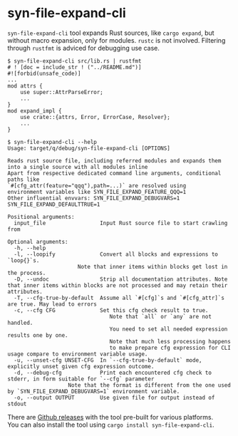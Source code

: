 # syn-file-expand-cli

`syn-file-expand-cli` tool expands Rust sources, like `cargo expand`, but without macro expansion, only for modules.
`rustc` is not involved.  Filtering through `rustfmt` is adviced for debugging use case. 

```text
$ syn-file-expand-cli src/lib.rs | rustfmt
# ! [doc = include_str ! ("../README.md")]
#![forbid(unsafe_code)]
...
mod attrs {
    use super::AttrParseError;
    ...
}
mod expand_impl {
    use crate::{attrs, Error, ErrorCase, Resolver};
    ...
}

$ syn-file-expand-cli --help
Usage: target/q/debug/syn-file-expand-cli [OPTIONS]

Reads rust source file, including referred modules and expands them into a single source with all modules inline
Apart from respective dedicated command line arguments, conditional paths like
`#[cfg_attr(feature="qqq"),path=...)` are resolved using
environment variables like SYN_FILE_EXPAND_FEATURE_QQQ=1
Other influential envvars: SYN_FILE_EXPAND_DEBUGVARS=1 SYN_FILE_EXPAND_DEFAULTTRUE=1

Positional arguments:
  input_file                 Input Rust source file to start crawling from

Optional arguments:
  -h, --help
  -l, --loopify              Convert all blocks and expressions to `loop{}`s.
                      Note that inner items within blocks get lost in the process.
  -D, --undoc                Strip all documentation attributes. Note that inner items within blocks are not processed and may retain their attributes.
  -T, --cfg-true-by-default  Assume all `#[cfg]`s and `#[cfg_attr]`s are true. May lead to errors
  -c, --cfg CFG              Set this cfg check result to true.
                                Note that `all` or `any` are not handled.
                                You need to set all needed expression results one by one.
                                Note that much less processing happens
                                to make prepare cfg expression for CLI usage compare to environment variable usage.
  -u, --unset-cfg UNSET-CFG  In `--cfg-true-by-default` mode, explicitly unset given cfg expression outcome.
  -d, --debug-cfg            Print each encountered cfg check to stderr, in form suitable for `--cfg` parameter
                   Note that the format is different from the one used by `SYN_FILE_EXPAND_DEBUGVARS=1` environment variable.
  -o, --output OUTPUT        Use given file for output instead of stdout
```

There are [Github releases](https://github.com/vi/syn-file-expand/releases/) with the tool pre-built for various platforms.  
You can also install the tool using `cargo install syn-file-expand-cli`.
